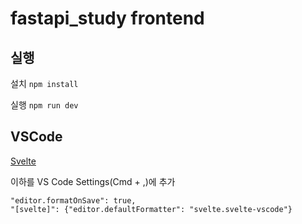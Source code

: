 # fastapi_study frontend
## 실행
설치
`npm install`

실행
`npm run dev`

## VSCode
[Svelte](https://marketplace.visualstudio.com/items?itemName=svelte.svelte-vscode)

이하를 VS Code Settings(Cmd + ,)에 추가 

```text
"editor.formatOnSave": true,
"[svelte]": {"editor.defaultFormatter": "svelte.svelte-vscode"}
```